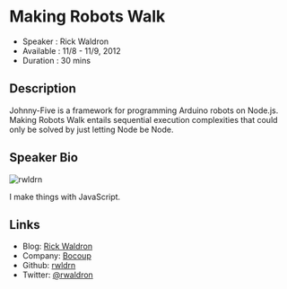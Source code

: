 Making Robots Walk
========================

* Speaker   : Rick Waldron
* Available : 11/8 - 11/9, 2012
* Duration  : 30 mins

Description
-----------

Johnny-Five is a framework for programming Arduino robots on Node.js. Making Robots Walk entails sequential execution complexities that could only be solved by just letting Node be Node.

Speaker Bio
-----------

![rwldrn](https://raw.github.com/rwldrn/cascadiajs.github.com/rwldrn/proposal/rwldrn.png)


I make things with JavaScript.



Links
-----

* Blog: [Rick Waldron](http://weblog.bocoup.com/author/rick-waldron/)
* Company: [Bocoup](http://bocoup.com)
* Github: [rwldrn](http://github.com/rwldrn)
* Twitter: [@rwaldron](http://twitter.com/rwaldron)

